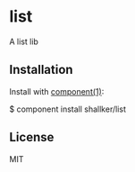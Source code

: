 list
==========

A list lib

## Installation
Install with [component(1)](http://component.io):

  $ component install shallker/list

## License
MIT
